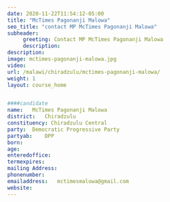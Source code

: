 ```yaml
---
date: 2020-11-22T11:54:12-05:00
title: "McTimes Pagonanji Malowa"
seo_title: "contact MP McTimes Pagonanji Malowa"
subheader:
     greeting: Contact MP McTimes Pagonanji Malowa
     description: 
description: 
image: mctimes-pagonanji-malowa.jpg
video: 
url: /malawi/chiradzulu/mctimes-pagonanji-malowa/
weight: 1
layout: course_home


####candidate
name:	McTimes Pagonanji Malowa
district:	Chiradzulu
constituency: Chiradzulu Central
party:	Democratic Progressive Party
partyab:	DPP
born:
age: 
enteredoffice:	
termexpires:	
mailing Address:
phonenumber:	
emailaddress:	mctimesmalowa@gmail.com
website:	
---
```


